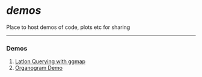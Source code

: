 # *demos*

Place to host demos of code, plots etc for sharing

---

### Demos

1. [Latlon Querying with ggmap](https://htmlpreview.github.io/?https://github.com/OJWatson/demos/216b1c9c/demos/ZulmaRequest/ZulmaRequest.html)
2. [Organogram Demo](https://htmlpreview.github.io/?https://github.com/OJWatson/demos/blob/master/demos/Organogram/organogram.html)
